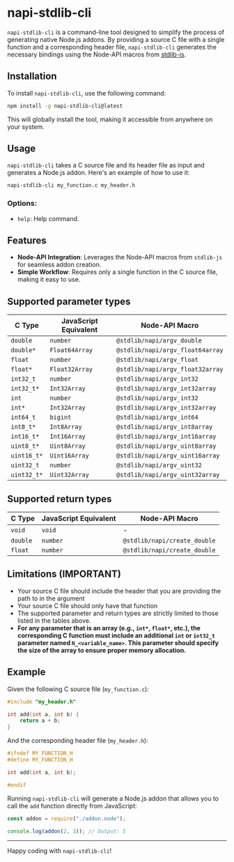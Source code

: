 # napi-stdlib-cli

`napi-stdlib-cli` is a command-line tool designed to simplify the process of generating native Node.js addons. By providing a source C file with a single function and a corresponding header file, `napi-stdlib-cli` generates the necessary bindings using the Node-API macros from [stdlib-js](https://github.com/stdlib-js).

## Installation

To install `napi-stdlib-cli`, use the following command:

```bash
npm install -g napi-stdlib-cli@latest
```

This will globally install the tool, making it accessible from anywhere on your system.

## Usage

`napi-stdlib-cli` takes a C source file and its header file as input and generates a Node.js addon. Here's an example of how to use it:

```bash
napi-stdlib-cli my_function.c my_header.h
```

### Options:

- `help`: Help command.

## Features

- **Node-API Integration**: Leverages the Node-API macros from `stdlib-js` for seamless addon creation.
- **Simple Workflow**: Requires only a single function in the C source file, making it easy to use.

## Supported parameter types

| C Type      | JavaScript Equivalent | Node-API Macro                   |
| ----------- | --------------------- | -------------------------------- |
| `double`    | `number`              | `@stdlib/napi/argv_double`       |
| `double*`   | `Float64Array`        | `@stdlib/napi/argv_float64array` |
| `float`     | `number`              | `@stdlib/napi/argv_float`        |
| `float*`    | `Float32Array`        | `@stdlib/napi/argv_float32array` |
| `int32_t`   | `number`              | `@stdlib/napi/argv_int32`        |
| `int32_t*`  | `Int32Array`          | `@stdlib/napi/argv_int32array`   |
| `int`       | `number`              | `@stdlib/napi/argv_int32`        |
| `int*`      | `Int32Array`          | `@stdlib/napi/argv_int32array`   |
| `int64_t`   | `bigint`              | `@stdlib/napi/argv_int64`        |
| `int8_t*`   | `Int8Array`           | `@stdlib/napi/argv_int8array`    |
| `int16_t*`  | `Int16Array`          | `@stdlib/napi/argv_int16array`   |
| `uint8_t*`  | `Uint8Array`          | `@stdlib/napi/argv_uint8array`   |
| `uint16_t*` | `Uint16Array`         | `@stdlib/napi/argv_uint16array`  |
| `uint32_t`  | `number`              | `@stdlib/napi/argv_uint32`       |
| `uint32_t*` | `Uint32Array`         | `@stdlib/napi/argv_uint32array`  |

## Supported return types

| C Type   | JavaScript Equivalent | Node-API Macro               |
| -------- | --------------------- | ---------------------------- |
| `void`   | `void`                | -                            |
| `double` | `number`              | `@stdlib/napi/create_double` |
| `float`  | `number`              | `@stdlib/napi/create_double` |

## Limitations (IMPORTANT)

- Your source C file should include the header that you are providing the path to in the argument
- Your source C file should only have that function
- The supported parameter and return types are strictly limited to those listed in the tables above.
- **For any parameter that is an array (e.g., `int*`, `float*`, etc.), the corresponding C function must include an additional `int` or `int32_t` parameter named `N_<variable_name>`. This parameter should specify the size of the array to ensure proper memory allocation.**

## Example

Given the following C source file (`my_function.c`):

```c
#include "my_header.h"

int add(int a, int b) {
    return a + b;
}
```

And the corresponding header file (`my_header.h`):

```c
#ifndef MY_FUNCTION_H
#define MY_FUNCTION_H

int add(int a, int b);

#endif
```

Running `napi-stdlib-cli` will generate a Node.js addon that allows you to call the `add` function directly from JavaScript:

```javascript
const addon = require("./addon.node");

console.log(addon(2, 3)); // Output: 5
```

---

Happy coding with `napi-stdlib-cli`!
